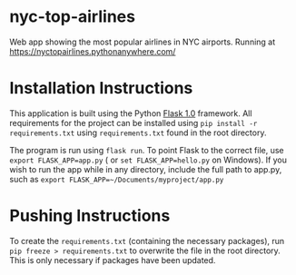 # nyc-top-airlines
Web app showing the most popular airlines in NYC airports. Running at https://nyctopairlines.pythonanywhere.com/

# Installation Instructions

This application is built using the Python [Flask 1.0](http://flask.pocoo.org/docs/1.0/) framework.  All requirements for the project can be installed using `pip install -r requirements.txt` using `requirements.txt` found in the root directory.  

The program is run using `flask run`.  To point Flask to the correct file, use `export FLASK_APP=app.py` ( or `set FLASK_APP=hello.py` on Windows). If you wish to run the app while in any directory, include the full path to app.py, such as `export FLASK_APP=~/Documents/myproject/app.py`

# Pushing Instructions

To create the `requirements.txt` (containing the necessary packages), run `pip freeze > requirements.txt` to overwrite the file in the root directory.  This is only necessary if packages have been updated.  
